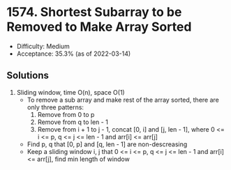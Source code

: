 # 1574. Shortest Subarray to be Removed to Make Array Sorted
- Difficulty: Medium
- Acceptance: 35.3% (as of 2022-03-14)

## Solutions
1. Sliding window, time O(n), space O(1)
   * To remove a sub array and make rest of the array sorted, there are only three patterns:
     1. Remove from 0 to p
     1. Remove from q to len - 1
     1. Remove from i + 1 to j - 1, concat [0, i] and [j, len - 1], where 0 <= i <= p, q <= j <= len - 1 and arr[i] <= arr[j]
   * Find p, q that [0, p] and [q, len - 1] are non-descreasing
   * Keep a sliding window i, j that 0 <= i <= p, q <= j <= len - 1 and arr[i] <= arr[j], find min length of window